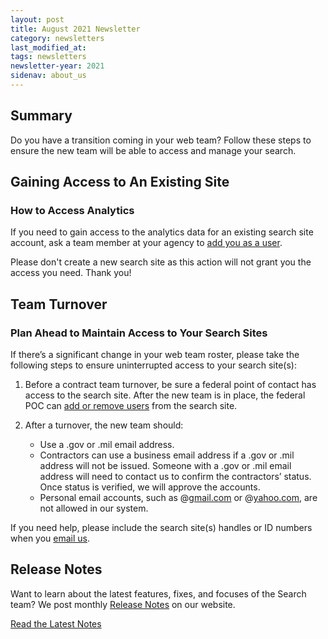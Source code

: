 ```yaml
---
layout: post
title: August 2021 Newsletter
category: newsletters
last_modified_at: 
tags: newsletters
newsletter-year: 2021
sidenav: about_us
---
```


## Summary
Do you have a transition coming in your web team? Follow these steps to ensure the new team will be able to access and manage your search.

##  Gaining Access to An Existing Site
### How to Access Analytics

If you need to gain access to the analytics data for an existing search site account, ask a team member at your agency to [add you as a user](https://search.gov/manual/users.html?utm_campaign=Search.gov%20Newsletter&utm_source=hs_email&utm_medium=email&_hsenc=p2ANqtz--FaF_rXTvCis-9LSjmV5KNI3Utxhwnkp4z9_Y9Ae74R6B85Na9bi_w_U2ijostFvCEL_v7).

Please don't create a new search site as this action will not grant you the access you need. Thank you!

## Team Turnover
### Plan Ahead to Maintain Access to Your Search Sites

If there’s a significant change in your web team roster, please take the following steps to ensure uninterrupted access to your search site(s):

1.  Before a contract team turnover, be sure a federal point of contact has access to the search site. After the new team is in place, the federal POC can [add or remove users](https://search.gov/manual/users.html) from the search site.
2.  After a turnover, the new team should:

    *   Use a .gov or .mil email address.
    *   Contractors can use a business email address if a .gov or .mil address will not be issued. Someone with a .gov or .mil email address will need to contact us to confirm the contractors’ status. Once status is verified, we will approve the accounts.
    *   Personal email accounts, such as @[gmail.com](http://gmail.com/) or @[yahoo.com](http://yahoo.com/), are not allowed in our system.

If you need help, please include the search site(s) handles or ID numbers when you [email us](mailto:search@gsa.gov).

## Release Notes

Want to learn about the latest features, fixes, and focuses of the Search team? We post monthly [Release Notes](https://search.gov/about/updates/releases/) on our website.

[Read the Latest Notes](https://search.gov/about/updates/releases/july-2021.html)
